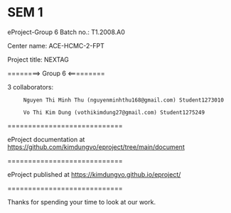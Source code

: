# SEM 1
eProject-Group 6 
Batch no.: T1.2008.A0

Center name: ACE-HCMC-2-FPT

Project title: NEXTAG

========> Group 6 <=========

3 collaborators:

         Nguyen Thi Minh Thu (nguyenminhthu168@gmail.com) Student1273010

         Vo Thi Kim Dung (vothikimdung27@gmail.com) Student1275249
         
============================

eProject documentation at https://github.com/kimdungvo/eproject/tree/main/document

============================

eProject published at https://kimdungvo.github.io/eproject/

============================

Thanks for spending your time to look at our work.

